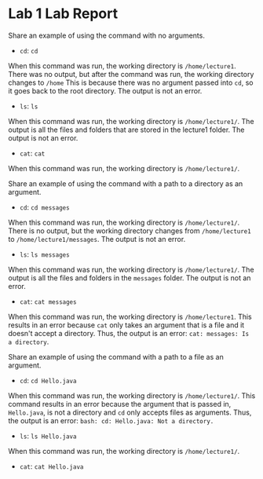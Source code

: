 # Lab 1 Lab Report

Share an example of using the command with no arguments.
* `cd`: `cd`

When this command was run, the working directory is `/home/lecture1`. There was no output, but after the command was run, the working directory changes to `/home`
This is because there was no argument passed into `cd`, so it goes back to the root directory. The output is not an error. 
* `ls`: `ls`

When this command was run, the working directory is `/home/lecture1/`. The output is all the files and folders that are stored in the lecture1 folder. The output is
not an error. 
* `cat`: `cat`

When this command was run, the working directory is `/home/lecture1/`. 


Share an example of using the command with a path to a directory as an argument.
* `cd`: `cd messages`

When this command was run, the working directory is `/home/lecture1/`. There is no output, but the working directory changes from `/home/lecture1` to `/home/lecture1/messages`.
The output is not an error. 
* `ls`: `ls messages`

When this command was run, the working directory is `/home/lecture1/`. The output is all the files and folders in the `messages` folder. The output is not an error. 
* `cat`: `cat messages`

When this command was run, the working directory is `/home/lecture1`. This results in an error because `cat` only takes an argument that is a file and it doesn't 
accept a directory. Thus, the output is an error: `cat: messages: Is a directory`. 

Share an example of using the command with a path to a file as an argument.
* `cd`: `cd Hello.java`

When this command was run, the working directory is `/home/lecture1/`. This command results in an error because the argument that is passed in, `Hello.java`, is not a 
directory and `cd` only accepts files as arguments. Thus, the output is an error: `bash: cd: Hello.java: Not a directory.`
* `ls`: `ls Hello.java`

When this command was run, the working directory is `/home/lecture1/`. 
* `cat`: `cat Hello.java`





